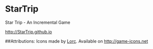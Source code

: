 # StarTrip
Star Trip - An Incremental Game

http://StarTrip.github.io

##Attributions:
Icons made by [Lorc](http://lorcblog.blogspot.ca/). Available on http://game-icons.net
